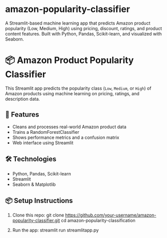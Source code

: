 # amazon-popularity-classifier
A Streamlit-based machine learning app that predicts Amazon product popularity (Low, Medium, High) using pricing, discount, ratings, and product content features. Built with Python, Pandas, Scikit-learn, and visualized with Seaborn.


# 📦 Amazon Product Popularity Classifier

This Streamlit app predicts the popularity class (`Low`, `Medium`, or `High`) of Amazon products using machine learning on pricing, ratings, and description data.

## 🚀 Features
- Cleans and processes real-world Amazon product data
- Trains a RandomForestClassifier
- Shows performance metrics and a confusion matrix
- Web interface using Streamlit

## 🛠 Technologies
- Python, Pandas, Scikit-learn
- Streamlit
- Seaborn & Matplotlib

## 📦 Setup Instructions

1. Clone this repo:
git clone https://github.com/your-username/amazon-popularity-classifier.git
cd amazon-popularity-classification

2. Run the app:
   streamlit run streamlitapp.py
   
